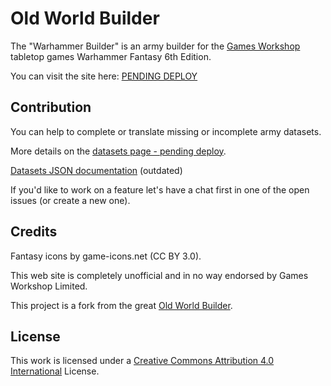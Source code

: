 # Old World Builder

The "Warhammer Builder" is an army builder for the [Games Workshop](https://www.games-workshop.com) tabletop games Warhammer Fantasy 6th Edition.

You can visit the site here: [PENDING DEPLOY](https://foo.com/)

## Contribution

You can help to complete or translate missing or incomplete army datasets.

More details on the [datasets page - pending deploy](https://old-world-builder.com/datasets).

[Datasets JSON documentation](https://github.com/nthiebes/old-world-builder/blob/main/docs/datasets.md) (outdated)

If you'd like to work on a feature let's have a chat first in one of the open issues (or create a new one).


## Credits

Fantasy icons by game-icons.net (CC BY 3.0).

This web site is completely unofficial and in no way endorsed by Games Workshop Limited.

This project is a fork from the great [Old World Builder](https://github.com/nthiebes/old-world-builder).

## License

This work is licensed under a [Creative Commons Attribution 4.0 International](https://creativecommons.org/licenses/by/4.0/) License.
